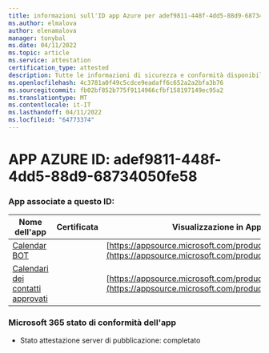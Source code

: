 ```yaml
---
title: informazioni sull'ID app Azure per adef9811-448f-4dd5-88d9-68734050fe58
ms.author: elmalova
author: elenamalova
manager: tonybal
ms.date: 04/11/2022
ms.topic: article
ms.service: attestation
certification_type: attested
description: Tutte le informazioni di sicurezza e conformità disponibili per adef9811-448f-4dd5-88d9-68734050fe58.
ms.openlocfilehash: 4c3781a0f49c5cdce9eadaff6c652a2a2bfa3b76
ms.sourcegitcommit: fb02bf852b775f9114966cfbf158197149ec95a2
ms.translationtype: MT
ms.contentlocale: it-IT
ms.lasthandoff: 04/11/2022
ms.locfileid: "64773374"
---
```

# <a name="azure-app-id-adef9811-448f-4dd5-88d9-68734050fe58"></a>APP AZURE ID: adef9811-448f-4dd5-88d9-68734050fe58


### <a name="apps-associated-with-this-id"></a>App associate a questo ID:
| **Nome dell'app** | **Certificata** | **Visualizzazione in AppSource** |
|--------------|---------------|-----------------------|
| [Calendar BOT](../forward/WA104381271.md) |  | [https://appsource.microsoft.com/product/office/WA104381271](https://appsource.microsoft.com/product/office/WA104381271) |
| [Calendari dei contatti approvati](../forward/WA104380294.md) |  | [https://appsource.microsoft.com/product/office/WA104380294](https://appsource.microsoft.com/product/office/WA104380294) |

### <a name="microsoft-365-app-compliance-status"></a>Microsoft 365 stato di conformità dell'app
- Stato attestazione server di pubblicazione: completato
